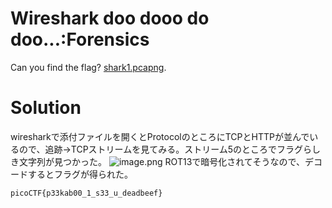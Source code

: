 # Wireshark doo dooo do doo...:Forensics

Can you find the flag? [shark1.pcapng]().

# Solution 

wiresharkで添付ファイルを開くとProtocolのところにTCPとHTTPが並んでいるので、追跡→TCPストリームを見てみる。ストリーム5のところでフラグらしき文字列が見つかった。
![image.png](https://github.com/colza12/ctf_writeup/blob/main/picoCTF%202021/Wireshark%20doo%20dooo%20do%20doo/tcp_stream.png)
ROT13で暗号化されてそうなので、デコードするとフラグが得られた。

`picoCTF{p33kab00_1_s33_u_deadbeef}`
